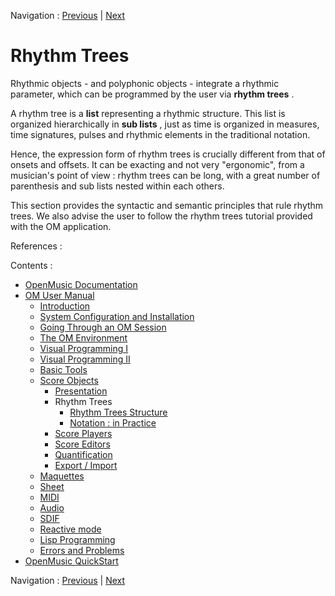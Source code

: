 Navigation : [Previous](Polyphonic "page précédente\(Polyphonic
Objects\)") | [Next](RT1 "Next\(Rhythm Trees
Structure\)")

# Rhythm Trees

Rhythmic objects - and polyphonic objects - integrate a rhythmic parameter,
which can be programmed by the user via  **rhythm trees** .

A rhythm tree is a  **list** representing a rhythmic structure. This list is
organized hierarchically in  **sub lists** , just as time is organized in
measures, time signatures, pulses and rhythmic elements in the traditional
notation.

Hence, the expression form of rhythm trees is crucially different from that of
onsets and offsets. It can be exacting and not very "ergonomic", from a
musician's point of view : rhythm trees can be long, with a great number of
parenthesis and sub lists nested within each others.

This section provides the syntactic and semantic principles that rule rhythm
trees. We also advise the user to follow the rhythm trees tutorial provided
with the OM application.

References :

Contents :

  * [OpenMusic Documentation](OM-Documentation)
  * [OM User Manual](OM-User-Manual)
    * [Introduction](00-Contents)
    * [System Configuration and Installation](Installation)
    * [Going Through an OM Session](Goingthrough)
    * [The OM Environment](Environment)
    * [Visual Programming I](BasicVisualProgramming)
    * [Visual Programming II](AdvancedVisualProgramming)
    * [Basic Tools](BasicObjects)
    * [Score Objects](ScoreObjects)
      * [Presentation](Score-Objects-Intro)
      * Rhythm Trees
        * [Rhythm Trees Structure](RT1)
        * [Notation : in Practice](RT2)
      * [Score Players](ScorePlayer)
      * [Score Editors](ScoreEditors)
      * [Quantification](Quantification)
      * [Export / Import](ImportExport)
    * [Maquettes](Maquettes)
    * [Sheet](Sheet)
    * [MIDI](MIDI)
    * [Audio](Audio)
    * [SDIF](SDIF)
    * [Reactive mode](Reactive)
    * [Lisp Programming](Lisp)
    * [Errors and Problems](errors)
  * [OpenMusic QuickStart](QuickStart-Chapters)

Navigation : [Previous](Polyphonic "page précédente\(Polyphonic
Objects\)") | [Next](RT1 "Next\(Rhythm Trees
Structure\)")

